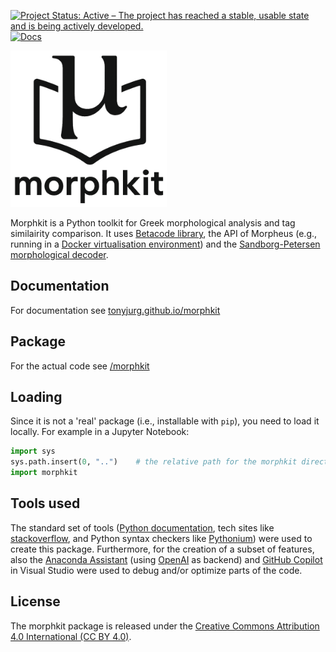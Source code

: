 [![Project Status: Active – The project has reached a stable, usable state and is being actively developed.](https://www.repostatus.org/badges/latest/active.svg)](https://www.repostatus.org/#active)  [![Docs](https://img.shields.io/badge/docs-%F0%9F%93%96-success.svg)](https://tonyjurg.github.io/morphkit/)

<img src="docs/images/morphkit.png" width=250 height=250>

Morphkit is a Python toolkit for Greek morphological analysis and tag similairity comparison. It uses [Betacode library](https://github.com/perseids-tools/beta-code-py), the API of Morpheus (e.g., running in a [Docker virtualisation environment](https://hub.docker.com/r/perseidsproject/morpheus-api)) and the [Sandborg-Petersen morphological decoder](https://github.com/tonyjurg/Sandborg-Petersen-decoder).

## Documentation

For documentation see [tonyjurg.github.io/morphkit](https://tonyjurg.github.io/morphkit/)

## Package

For the actual code see [/morphkit](https://github.com/tonyjurg/morphkit/tree/main/morphkit)

## Loading

Since it is not a 'real' package (i.e., installable with `pip`), you need to load it locally. For example in a Jupyter Notebook:

```Python
import sys
sys.path.insert(0, "..")    # the relative path for the morphkit directory to your notebook dir
import morphkit
```

## Tools used

The standard set of tools ([Python documentation](https://www.python.org/doc/), tech sites like [stackoverflow](https://stackoverflow.com/), and Python syntax checkers like [Pythonium](https://pythonium.net/linter)) were used to create this package. Furthermore, for the creation of a subset of features, also the [Anaconda Assistant](https://www.anaconda.com/capability/anaconda-assistant) (using [OpenAI](https://openai.com/) as backend) and [GitHub Copilot](https://github.com/features/copilot) in Visual Studio were used to debug and/or optimize parts of the code.

## License

The morphkit package is released under the [Creative Commons Attribution 4.0 International (CC BY 4.0)](https://github.com/tonyjurg/morphkit/blob/main/LICENSE.md).

